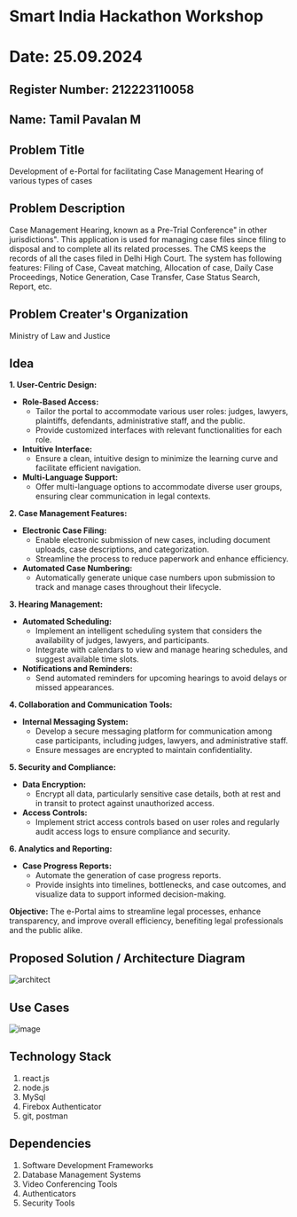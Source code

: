 # Smart India Hackathon Workshop
# Date: 25.09.2024
## Register Number: 212223110058
## Name: Tamil Pavalan M
## Problem Title
Development of e-Portal for facilitating Case Management Hearing of various types of cases
## Problem Description
Case Management Hearing, known as a Pre-Trial Conference" in other jurisdictions". This application is used for managing case files since filing to disposal and to complete all its related processes. The CMS keeps the records of all the cases filed in Delhi High Court. The system has following features: Filing of Case, Caveat matching, Allocation of case, Daily Case Proceedings, Notice Generation, Case Transfer, Case Status Search, Report, etc.
## Problem Creater's Organization
Ministry of Law and Justice
## Idea
**1. User-Centric Design:**
   - **Role-Based Access:**
     - Tailor the portal to accommodate various user roles: judges, lawyers, plaintiffs, defendants, administrative staff, and the public.
     - Provide customized interfaces with relevant functionalities for each role.
   - **Intuitive Interface:**
     - Ensure a clean, intuitive design to minimize the learning curve and facilitate efficient navigation.
   - **Multi-Language Support:**
     - Offer multi-language options to accommodate diverse user groups, ensuring clear communication in legal contexts.

**2. Case Management Features:**
   - **Electronic Case Filing:**
     - Enable electronic submission of new cases, including document uploads, case descriptions, and categorization.
     - Streamline the process to reduce paperwork and enhance efficiency.
   - **Automated Case Numbering:**
     - Automatically generate unique case numbers upon submission to track and manage cases throughout their lifecycle.

**3. Hearing Management:**
   - **Automated Scheduling:**
     - Implement an intelligent scheduling system that considers the availability of judges, lawyers, and participants.
     - Integrate with calendars to view and manage hearing schedules, and suggest available time slots.
   - **Notifications and Reminders:**
     - Send automated reminders for upcoming hearings to avoid delays or missed appearances.

**4. Collaboration and Communication Tools:**
   - **Internal Messaging System:**
     - Develop a secure messaging platform for communication among case participants, including judges, lawyers, and administrative staff.
     - Ensure messages are encrypted to maintain confidentiality.

**5. Security and Compliance:**
   - **Data Encryption:**
     - Encrypt all data, particularly sensitive case details, both at rest and in transit to protect against unauthorized access.
   - **Access Controls:**
     - Implement strict access controls based on user roles and regularly audit access logs to ensure compliance and security.

**6. Analytics and Reporting:**
   - **Case Progress Reports:**
     - Automate the generation of case progress reports.
     - Provide insights into timelines, bottlenecks, and case outcomes, and visualize data to support informed decision-making.

**Objective:**
The e-Portal aims to streamline legal processes, enhance transparency, and improve overall efficiency, benefiting legal professionals and the public alike.

## Proposed Solution / Architecture Diagram
![architect](https://github.com/user-attachments/assets/557fb059-c82d-4264-bc21-556a76987246)

## Use Cases
![image](https://github.com/user-attachments/assets/c439fedc-a843-44d8-a90a-976d5def369c)

## Technology Stack
1. react.js
2. node.js
3. MySql
4. Firebox Authenticator
5. git, postman


## Dependencies
1. Software Development Frameworks
2. Database Management Systems
3. Video Conferencing Tools
4. Authenticators
5. Security Tools


